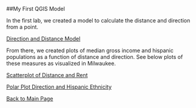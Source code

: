##My First QGIS Model

In the first lab, we created a model to calculate the distance and direction from a point.

[Direction and Distance Model](DisDirModel.model3)

From there, we created plots of median gross income and hispanic populations as a function of distance and direction.  See below plots of these measures as visualized in Milwaukee.

[Scatterplot of Distance and Rent](distanceplotnew.html)

[Polar Plot Direction and Hispanic Ethnicity](directionplotnew.html)

[Back to Main Page](https://pdickson2.github.io/)
